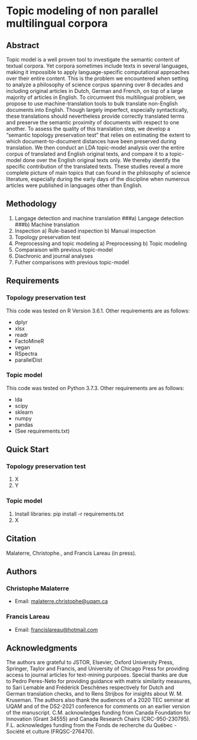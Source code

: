 # Topic modeling of non parallel multilingual corpora
## Abstract
Topic model is a well proven tool to investigate the semantic content of textual corpora. Yet corpora sometimes include texts in several languages, making it impossible to apply language-specific computational approaches over their entire content. This is the problem we encountered when setting to analyze a philosophy of science corpus spanning over 8 decades and including original articles in Dutch, German and French, on top of a large majority of articles in English. To circumvent this multilingual problem, we propose to use machine-translation tools to bulk translate non-English documents into English. Though largely imperfect, especially syntactically, these translations should nevertheless provide correctly translated terms and preserve the semantic proximity of documents with respect to one another. To assess the quality of this translation step, we develop a “semantic topology preservation test” that relies on estimating the extent to which document-to-document distances have been preserved during translation. We then conduct an LDA topic-model analysis over the entire corpus of translated and English original texts, and compare it to a topic-model done over the English original texts only. We thereby identify the specific contribution of the translated texts. These studies reveal a more complete picture of main topics that can found in the philosophy of science literature, especially during the early days of the discipline when numerous articles were published in languages other than English.
## Methodology
1. Langage detection and machine translation
###a) Langage detection
###b) Machine translation
2. Inspection
a) Rule-based inspection
b) Manual inspection
3. Topology preservation test
4. Preprocessing and topic modeling
a) Preprocessing
b) Topic modeling
5. Comparaison with previous topic-model
6. Diachronic and journal analyses
7. Futher comparisons with previous topic-model
## Requirements
### Topology preservation test
This code was tested on R Version 3.6.1. Other requirements are as follows:
- dplyr
- xlsx
- readr
- FactoMineR
- vegan
- RSpectra
- parallelDist
### Topic model
This code was tested on Python 3.7.3. Other requirements are as follows:
- lda
- scipy
- sklearn
- numpy
- pandas
- (See requirements.txt)
## Quick Start
### Topology preservation test
1. X
2. Y
### Topic model
1. Install libraries: pip install -r requirements.txt
2. X
## Citation
Malaterre, Christophe., and Francis Lareau (in press). 
## Authors
### Christophe Malaterre
- Email: malaterre.christophe@uqam.ca
### Francis Lareau
- Email: francislareau@hotmail.com
## Acknowledgments
The authors are grateful to JSTOR, Elsevier, Oxford University Press, Springer, Taylor and Francis, and University of Chicago Press for providing access to journal articles for text-mining purposes. Special thanks are due to Pedro Peres-Neto for providing guidance with matrix similarity measures, to Sari Lemable and Frédérick Deschênes respectively for Dutch and German translation checks, and to Rens Strijbos for insights about W. M. Kruseman. The authors also thank the audiences of a 2020 TEC seminar at UQAM and of the DS2-2021 conference for comments on an earlier version of the manuscript. C.M. acknowledges funding from Canada Foundation for Innovation (Grant 34555) and Canada Research Chairs (CRC-950-230795). F.L. acknowledges funding from the Fonds de recherche du Québec - Société et culture (FRQSC-276470).
